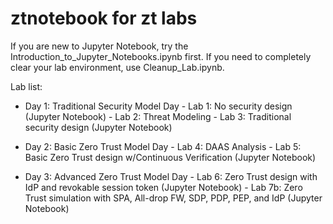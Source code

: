 # ztnotebook for zt labs

If you are new to Jupyter Notebook, try the Introduction_to_Jupyter_Notebooks.ipynb first.
If you need to completely clear your lab environment, use Cleanup_Lab.ipynb.

Lab list:

- Day 1: Traditional Security Model Day
        - Lab 1: No security design (Jupyter Notebook)
        - Lab 2: Threat Modeling
        - Lab 3: Traditional security design (Jupyter Notebook)

- Day 2: Basic Zero Trust Model Day
        - Lab 4: DAAS Analysis
        - Lab 5: Basic Zero Trust design w/Continuous Verification (Jupyter Notebook)

- Day 3: Advanced Zero Trust Model Day
        - Lab 6: Zero Trust design with IdP and revokable session token (Jupyter Notebook)
        - Lab 7b: Zero Trust simulation with SPA, All-drop FW, SDP, PDP, PEP, and IdP (Jupyter Notebook)
